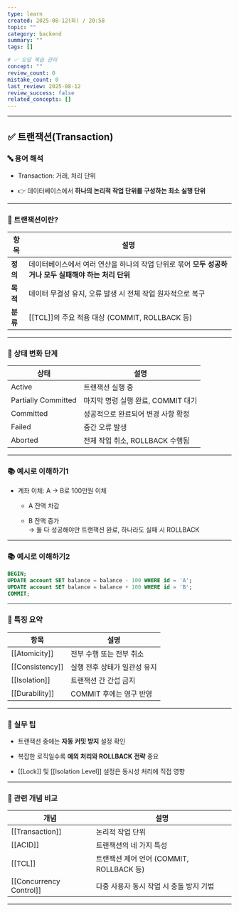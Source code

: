 ```yaml
---
type: learn
created: 2025-08-12(화) / 20:58
topic: ""
category: backend
summary: ""
tags: []

# ✅ 오답 복습 관리
concept: ""
review_count: 0
mistake_count: 0
last_review: 2025-08-12
review_success: false
related_concepts: []
---
```

---

## ✅ 트랜잭션(Transaction)

### 🔤 용어 해석

- Transaction: 거래, 처리 단위
    
- 👉 데이터베이스에서 **하나의 논리적 작업 단위를 구성하는 최소 실행 단위**
    

---

### 🧩 트랜잭션이란?

|항목|설명|
|---|---|
|**정의**|데이터베이스에서 여러 연산을 하나의 작업 단위로 묶어 **모두 성공하거나 모두 실패해야 하는 처리 단위**|
|**목적**|데이터 무결성 유지, 오류 발생 시 전체 작업 원자적으로 복구|
|**분류**|[[TCL]]의 주요 적용 대상 (COMMIT, ROLLBACK 등)|

---

### 🧱 상태 변화 단계

|상태|설명|
|---|---|
|Active|트랜잭션 실행 중|
|Partially Committed|마지막 명령 실행 완료, COMMIT 대기|
|Committed|성공적으로 완료되어 변경 사항 확정|
|Failed|중간 오류 발생|
|Aborted|전체 작업 취소, ROLLBACK 수행됨|

---

### 📚 예시로 이해하기1

- 계좌 이체: A → B로 100만원 이체
    
    - A 잔액 차감
        
    - B 잔액 증가  
        → 둘 다 성공해야만 트랜잭션 완료, 하나라도 실패 시 ROLLBACK
        

---

### 📚 예시로 이해하기2

```sql
BEGIN;
UPDATE account SET balance = balance - 100 WHERE id = 'A';
UPDATE account SET balance = balance + 100 WHERE id = 'B';
COMMIT;
```

---

### 🧠 특징 요약

|항목|설명|
|---|---|
|[[Atomicity]]|전부 수행 또는 전부 취소|
|[[Consistency]]|실행 전후 상태가 일관성 유지|
|[[Isolation]]|트랜잭션 간 간섭 금지|
|[[Durability]]|COMMIT 후에는 영구 반영|

---

### 🎯 실무 팁

- 트랜잭션 중에는 **자동 커밋 방지** 설정 확인
    
- 복잡한 로직일수록 **예외 처리와 ROLLBACK 전략** 중요
    
- [[Lock]] 및 [[Isolation Level]] 설정은 동시성 처리에 직접 영향
    

---

### 🧩 관련 개념 비교

|개념|설명|
|---|---|
|[[Transaction]]|논리적 작업 단위|
|[[ACID]]|트랜잭션의 네 가지 특성|
|[[TCL]]|트랜잭션 제어 언어 (COMMIT, ROLLBACK 등)|
|[[Concurrency Control]]|다중 사용자 동시 작업 시 충돌 방지 기법|

---
